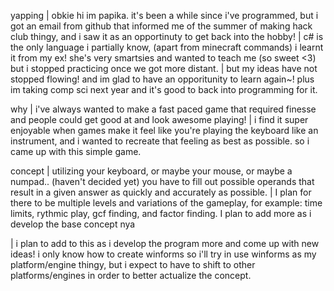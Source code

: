 yapping |  obkie hi im papika. it's been a while since i've programmed, but i got an email from github that informed me of the summer of making hack club thingy, and i saw it as an opportinuty to get back into the hobby!
        |  c# is the only language i partially know, (apart from minecraft commands) i learnt it from my ex! she's very smartsies and wanted to teach me (so sweet <3) but i stopped practicing once we got more distant.
        |  but my ideas have not stopped flowing! and im glad to have an opporitunity to learn again~! plus im taking comp sci next year and it's good to back into programming for it.

why     | i've always wanted to make a fast paced game that required finesse and people could get good at and look awesome playing! 
        | i find it super enjoyable when games make it feel like you're playing the keyboard like an instrument, and i wanted to recreate that feeling as best as possible. so i came up with this simple game.

concept | utilizing your keyboard, or maybe your mouse, or maybe a numpad.. (haven't decided yet) you have to fill out possible operands that result in a given answer as quickly and accurately as possible.
        | I plan for there to be multiple levels and variations of the gameplay, for example: time limits, rythmic play, gcf finding, and factor finding. I plan to add more as i develop the base concept nya

| i plan to add to this as i develop the program more and come up with new ideas! i only know how to create winforms so i'll try in use winforms as my platform/engine thingy, but i expect to have to shift to other platforms/engines in order to better actualize the concept.
